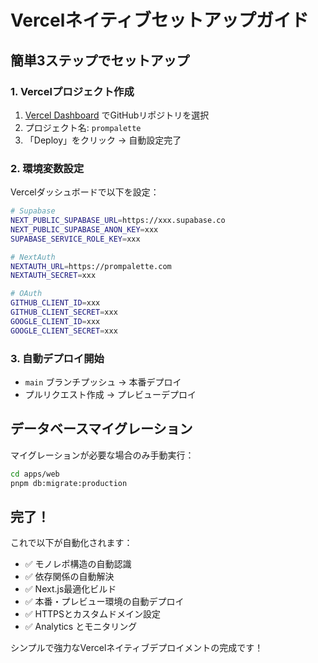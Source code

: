 # Vercelネイティブセットアップガイド

## 簡単3ステップでセットアップ

### 1. Vercelプロジェクト作成

1. [Vercel Dashboard](https://vercel.com/dashboard) でGitHubリポジトリを選択
2. プロジェクト名: `prompalette`
3. 「Deploy」をクリック → 自動設定完了

### 2. 環境変数設定

Vercelダッシュボードで以下を設定：

```bash
# Supabase
NEXT_PUBLIC_SUPABASE_URL=https://xxx.supabase.co
NEXT_PUBLIC_SUPABASE_ANON_KEY=xxx
SUPABASE_SERVICE_ROLE_KEY=xxx

# NextAuth
NEXTAUTH_URL=https://prompalette.com
NEXTAUTH_SECRET=xxx

# OAuth
GITHUB_CLIENT_ID=xxx
GITHUB_CLIENT_SECRET=xxx
GOOGLE_CLIENT_ID=xxx
GOOGLE_CLIENT_SECRET=xxx
```

### 3. 自動デプロイ開始

- `main` ブランチプッシュ → 本番デプロイ
- プルリクエスト作成 → プレビューデプロイ

## データベースマイグレーション

マイグレーションが必要な場合のみ手動実行：

```bash
cd apps/web
pnpm db:migrate:production
```

## 完了！

これで以下が自動化されます：
- ✅ モノレポ構造の自動認識
- ✅ 依存関係の自動解決
- ✅ Next.js最適化ビルド
- ✅ 本番・プレビュー環境の自動デプロイ
- ✅ HTTPSとカスタムドメイン設定
- ✅ Analytics とモニタリング

シンプルで強力なVercelネイティブデプロイメントの完成です！